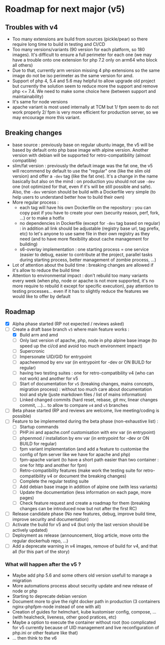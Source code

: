 # Roadmap for next major (v5)

## Troubles with v4 

* Too many extensions are build from sources (pickle/pear) so there require long time to build in testing and CI/CD 
* Too many versions/variants (90 version for each platform, so 180 images). It's difficult to ensure a full perimeter for each one (we may have a trouble onto one extension for php 7.2 only on arm64 who block all others)
* Due to that, currently arm version missing 4 php extensions so the same image do not be iso perimeter as the same version for amd. 
* Support of php 4, 5.4 and 5.6 may helpful to allow upgrade old project but currently the solution seem to reduce more the support and remove php <= 7.4. We need to make some choice here (between support and maintainability) 
* It's same for node versions 
* apache variant is most used internally at TCM but 1/ fpm seem to do not work properly 2/ fpm is very more efficient for production server, so we may encourage more this variant. 

## Breaking changes 

* base source : previously base on regular ubuntu image, the v5 will be based by default onto php base image with alpine version. Another version with debian will be supported for retro-compatibility (almost compatible)
* slim/fat version : previously the default image was the fat one, the v5 will recommend by default to use the "regular" one (like the slim old version) and offer a `-dev` tag (like the fat one). It's a change in the name basically but also on the mind : on production you should not use `-dev` one (not optimized for that, even if it's will be still possible and safe). Also, the `-dev` version should be build with a Dockerfile very simple (to help users to understand better how to build their own)
* More regular process : 
  * each tag will have his own Dockerfile on the repository : you can copy past if you have to create your own (security reason, perf, fork, ...) or to make a hotfix
  * no dependencies in Dockerfile (except for `-dev` tag based on regular) : in addition all link should be adjustable (registry base url, tag prefix, etc) to let's anyone to use same file in their own registry as they need (and to have more flexibility about cache management for building)
  * s6-overlay implementation : one starting process = one service (easier to debug, easier to contribute at the project, parallel tasks during starting process, better management of zombie process, ...)
* Lot of attention about the build time : breaking changes are allowed if it's allow to reduce the build time
* Attention to environmental impact : don't rebuild too many variants every week (when php, node or apache is not more supported, it's no more require to rebuild it except for specific execution), pay attention to testing processes... even if it has to slightly reduce the features we would like to offer by default

## Roadmap

- [x] Alpha phase started (RP not expected / reviews asked)
- [ ] Create a draft base branch `v5` where main feature works :
    - [x] Build arm and amd
    - [ ] Only last version of apache, php, node in php alpine base image (to speed up the ci/cd and avoid too much environment impact)
    - [ ] Supercronic 
    - [ ] Impersonate UID/GID for entrypoint
    - [ ] apacheenmod by env var (in entrypoint for -dev or ON BUILD for regular) 
    - [ ] having two testing suites : one for retro-compatibility v4 (who can not work) and another for v5 
    - [ ] Start of documentation for `v5` (breaking changes, mains concepts, migration process) : without too much care about documentation tool and style (juste markdown files / list of mains information)
    - [ ] Linked changed commits (hard reset, rebase, git mv, linear changes commit, ...)... to allow to compare `v4` and `v5` branches  
- [ ] Beta phase started (RP and reviews are welcome, live meeting/coding is possible)
- [ ] Feature to be implemented during the beta phase (non-exhaustive list) : 
  - [ ] Startup commands
  - [ ] PHP.ini and apache.conf customisation with env var (in entrypoint)
  - [ ] phpenmod / installation by env var (in entrypoint for -dev or ON BUILD for regular)
  - [ ] fpm variant implementation (and add a feature to customise the config of fpm server like we have for apache and php)
  - [ ] fpm-apache variant (to have a short path easier than two container : one for http and another for fpm)
  - [ ] Retro-compatibility features (make work the testing suite for retro-compatibility v4 or document the breaking changes)
  - [ ] Complete the regular testing suite
  - [ ] Add debian base image in addition of alpine one (with less variants)
  - [ ] Update the documentation (less information on each page, more pages)
  - [ ] Check feature request and create a roadmap for them (breaking changes can be introduced now but not after the first RC)
- [ ] Release candidate phase (No new features, debug, improve build time, improve security and documentation)
- [ ] Activate the build for v5 and v4 (but only the last version should be actively updated)
- [ ] Deployment as release (announcement, blog article, move onto the regular dockerhub repo, ...)
- [ ] Add a deprecate warning in v4 images, remove of build for v4, and that all (for this part of the story)

### What will happen after the v5 ? 

- Maybe add php 5.6 and some others old version usefull to manage a migration 
- More automations process about security update and new release of node or php
- Starting to deprecate debian version
- Document more to give the right docker path in production (3 containers nginx-phpfpm-node instead of one with all)
- Creation of guides for helmchart, kube kustomiser config, compose, ... (with healcheck, liveness, other good pratices, etc)
- Maybe a option to execute the container without root (too complicated for v5 currently because of UID management and live reconfiguration of php.ini or other feature like that)
- ... then think to the v6

